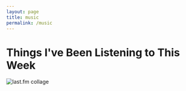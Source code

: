 ```yaml
---
layout: page
title: music
permalink: /music
---
```


# Things I've Been Listening to This Week

<img src="https://www.tapmusic.net/collage.php?user=thursdayswaitin&type=7day&size=4x4&caption=true"
	 alt="last.fm collage" />
<br>